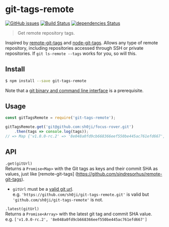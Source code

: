 # git-tags-remote
[![GitHub issues](https://img.shields.io/npm/v/git-tags-remote.svg)](https://www.npmjs.com/package/git-tags-remote) [![Build Status](https://travis-ci.org/sh0ji/git-tags-remote.svg?branch=master)](https://travis-ci.org/sh0ji/git-tags-remote) [![dependencies Status](https://david-dm.org/sh0ji/git-tags-remote/status.svg)](https://david-dm.org/sh0ji/git-tags-remote)
> Get remote repository tags.

Inspired by [remote-git-tags](https://github.com/sindresorhus/remote-git-tags) and [node-git-tags](https://github.com/bfricka/node-git-tags). Allows any type of remote repository, including repositories accessed through SSH or private repositories. If `git ls-remote --tags` works for you, so will this.

## Install
```sh
$ npm install --save git-tags-remote
```
Note that a [git binary and command line interface](https://git-scm.com/book/en/v2/Getting-Started-Installing-Git) is a prerequisite.

## Usage
```javascript
const gitTagsRemote = require('git-tags-remote');

gitTagsRemote.get('git@github.com:sh0ji/focus-rover.git')
    .then(tags => console.log(tags));
// => Map {'v1.0.0-rc.2' => '8e048a0fd9cb668366eef550be445ac761efd667', ...}
```

## API
`.get(gitUrl)`  
Returns a `Promise<Map>` with the Git tags as keys and their commit SHA as values, just like [remote-git-tags] (https://github.com/sindresorhus/remote-git-tags).  
 * `gitUrl` must be a [valid git url](https://git-scm.com/docs/git-clone#_git_urls_a_id_urls_a).  
      e.g. `'https://github.com/sh0ji/git-tags-remote.git'` is valid but `'github.com/sh0ji/git-tags-remote'` is not.

`.latest(gitUrl)`  
Returns a `Promise<Array>` with the latest git tag and commit SHA value.  
    e.g. `['v1.0.0-rc.2', '8e048a0fd9cb668366eef550be445ac761efd667']`
